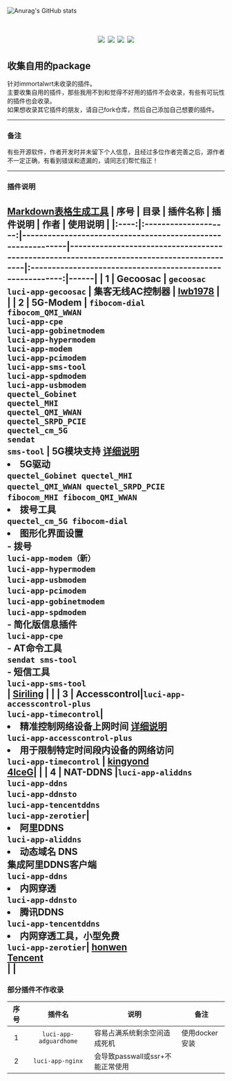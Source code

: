 ![Anurag's GitHub stats](https://github-readme-stats.vercel.app/api?username=tzp001&show_icons=true&theme=radical)
<div align="center">
<h1 align="center"packages</h1>
<img src="https://img.shields.io/github/issues/tzp001/packages?color=green">
<img src="https://img.shields.io/github/stars/tzp001/packages?color=yellow">
<img src="https://img.shields.io/github/forks/tzp001/packages?color=orange">
<img src="https://img.shields.io/github/languages/code-size/tzp001/packages?color=blueviolet">
</div>

## 收集自用的package
针对immortalwrt未收录的插件。<br>
主要收集自用的插件，那些我用不到和觉得不好用的插件不会收录，有些有可玩性的插件也会收录。<br>如果想收录其它插件的朋友，请自己fork仓库，然后自己添加自己想要的插件。<br>

-------------------
### 备注
有些开源软件，作者开发时并未留下个人信息，且经过多位作者完善之后，源作者不一定正确，有看到错误和遗漏的，请同志们帮忙指正！

-------------------------------
### 插件说明
[Markdown表格生成工具](https://www.tablesgenerator.com/markdown_tables#)
| 序号 |         目录         | 插件名称                                                           | 插件说明                                                                               | 作者                                                     | 使用说明 |
|:----:|:--------------------:|-------------------------------------------------------------|-------------------------------------------------------------------------------------------|:----------------------------------------------------------:|------|
|   1  |       Gecoosac       | ```gecoosac``` <br> ```luci-app-gecoosac```                                                                                                                                                                                                                                                                                                                 | 集客无线AC控制器                                                                            | [lwb1978](https://github.com/lwb1978/openwrt-gecoosac)  |      |
|   2  |   5G-Modem   | ```fibocom-dial ``` <br> ```fibocom_QMI_WWAN``` <br> ```luci-app-cpe ``` <br> ```luci-app-gobinetmodem``` <br> ```luci-app-hypermodem ``` <br> ```luci-app-modem``` <br> ```luci-app-pcimodem ``` <br> ```luci-app-sms-tool``` <br> ```luci-app-spdmodem ``` <br> ```luci-app-usbmodem``` <br> ```quectel_Gobinet ``` <br> ```quectel_MHI``` <br> ```quectel_QMI_WWAN ``` <br> ```quectel_SRPD_PCIE``` <br> ```quectel_cm_5G ``` <br> ```sendat``` <br> ```sms-tool``` | 5G模块支持 [详细说明](https://github.com/Siriling/5G-Modem-Support/blob/main/README.md) <li>5G驱动 <br>  ```quectel_Gobinet quectel_MHI``` <br> ```quectel_QMI_WWAN quectel_SRPD_PCIE``` <br> ```fibocom_MHI fibocom_QMI_WWAN ``` <br>  <li>拨号工具 <br>  ```quectel_cm_5G fibocom-dial``` <br>  <li>图形化界面设置 <br>    - 拨号 <br>    ```luci-app-modem（新）``` <br> ```luci-app-hypermodem``` <br> ```luci-app-usbmodem ``` <br> ```luci-app-pcimodem``` <br> ```luci-app-gobinetmodem ``` <br> ```luci-app-spdmodem``` <br>    - 简化版信息插件<br>    ```luci-app-cpe``` <br>    - AT命令工具<br>    ```sendat sms-tool``` <br>    - 短信工具<br>    ```luci-app-sms-tool``` <br> | [Siriling](https://github.com/Siriling/5G-Modem-Support) |      |
|   3  | Accesscontrol|```luci-app-accesscontrol-plus``` <br> ```luci-app-timecontrol```| <li>精准控制网络设备上网时间 [详细说明](https://github.com/kingyond/luci-app-accesscontrol-plus/blob/main/README.md)<br> ```luci-app-accesscontrol-plus``` <br> <li>用于限制特定时间段内设备的网络访问<br> ```luci-app-timecontrol```  |   [kingyond](https://github.com/kingyond/luci-app-accesscontrol-plus) <br>[4IceG](https://github.com/4IceG/luci-app-timecontrol)|      |
|   4  | NAT-DDNS   |```luci-app-aliddns``` <br> ```luci-app-ddns``` <br> ```luci-app-ddnsto``` <br> ```luci-app-tencentddns``` <br> ```luci-app-zerotier```| <li>阿里DDNS<br> ```luci-app-aliddns``` <br> <li>动态域名 DNS<br>集成阿里DDNS客户端<br>```luci-app-ddns``` <br> <li>内网穿透<br>```luci-app-ddnsto``` <br> <li>腾讯DDNS<br>```luci-app-tencentddns``` <br> <li>内网穿透工具，小型免费<br>```luci-app-zerotier```|   [honwen](https://github.com/honwen/luci-app-aliddns) <br>[Tencent](https://github.com/Tencent-Cloud-Plugins/tencentcloud-openwrt-plugin-ddns)<br>|      | 
---------------------------
### 部分插件不作收录
| 序号 |                       插件名   |         说明            |        备注        |
|:----:|:----------------------------:|-------------------------|---------------------|
|   1  | ```luci-app-adguardhome```   | 容易占满系统剩余空间造成死机 |    使用docker安装|
|   2  |    ```luci-app-nginx```   | 会导致passwall或ssr+不能正常使用 |     |


